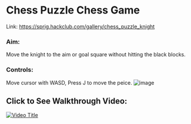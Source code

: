 
# Chess Puzzle Chess Game
Link: https://sprig.hackclub.com/gallery/chess_puzzle_knight 

### Aim:
Move the knight to the aim or goal square without hitting the black blocks.

### Controls:
Move cursor with WASD, Press J to move the peice.
![image](https://github.com/user-attachments/assets/fe91d3fb-ffd4-4972-8359-db0568984fdd)

## Click to See Walkthrough Video:

[![Video Title](https://img.youtube.com/vi/rzEDidb87Sk/0.jpg)](https://www.youtube.com/watch?v=rzEDidb87Sk)
